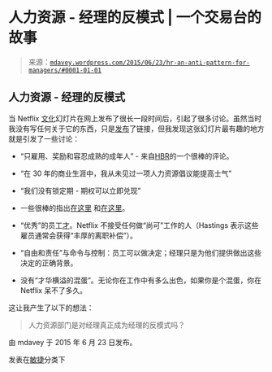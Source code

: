 <!--yml

分类：未分类

日期：2024-05-18 05:41:24

-->

# 人力资源 - 经理的反模式 | 一个交易台的故事

> 来源：[`mdavey.wordpress.com/2015/06/23/hr-an-anti-pattern-for-managers/#0001-01-01`](https://mdavey.wordpress.com/2015/06/23/hr-an-anti-pattern-for-managers/#0001-01-01)

## 人力资源 - 经理的反模式

当 Netflix [文化](http://www.slideshare.net/reed2001/culture-1798664)幻灯片在网上发布了很长一段时间后，引起了很多讨论。虽然当时我没有写任何关于它的东西，只是[发布](https://hbr.org/2014/01/how-netflix-reinvented-hr)了链接，但我发现这张幻灯片最有趣的地方就是引发了一些讨论：

+   “只雇用、奖励和容忍成熟的成年人” - 来自[HBR](https://hbr.org/2014/01/how-netflix-reinvented-hr)的一个很棒的评论。

+   “在 30 年的商业生涯中，我从未见过一项人力资源倡议能提高士气”

+   “我们没有锁定期 - 期权可以立即兑现”

+   一些很棒的指出[在这里](https://blog.slideshare.net/2014/06/11/inside-the-netflix-culture-deck/) 和[在这里](http://www.huffingtonpost.com/2015/02/27/netflix-culture-deck-success_n_6763716.html)。

+   “优秀”的员工[才](http://www.businessinsider.com/netflixs-management-and-culture-presentation-2013-2?op=1&IR=T)。Netflix 不接受任何做“尚可”工作的人（Hastings 表示这些雇员通常会获得“丰厚的离职补偿”）。

+   “自由和责任”与命令与控制：员工可以做决定；经理只是为他们提供做出这些决定的正确背景。

+   没有“才华横溢的混蛋”。无论你在工作中有多么出色，如果你是个混蛋，你在 Netflix 呆不了多久。

这让我产生了以下的想法：

> 人力资源部门是对经理真正成为经理的反模式吗？

由 mdavey 于 2015 年 6 月 23 日发布。

发表在[敏捷](https://mdavey.wordpress.com/category/agile/)分类下
